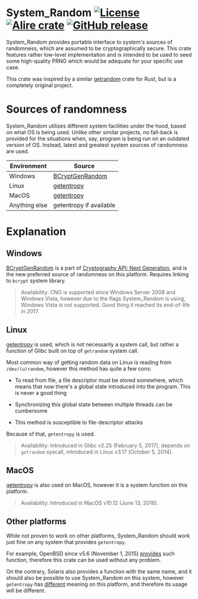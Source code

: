 System_Random
[![License](https://img.shields.io/github/license/AntonMeep/system_random.svg?color=blue)](https://github.com/AntonMeep/system_random/blob/master/LICENSE.txt)
[![Alire crate](https://img.shields.io/endpoint?url=https://alire.ada.dev/badges/system_random.json)](https://alire.ada.dev/crates/system_random.html)
[![GitHub release](https://img.shields.io/github/release/AntonMeep/system_random.svg)](https://github.com/AntonMeep/system_random/releases/latest)
=======

System_Random provides portable interface to system's sources of randomness,
which are assumed to be cryptographically secure. This crate features rather
low-level implementation and is intended to be used to seed some high-quality
PRNG which would be adequate for your specific use case.

This crate was inspired by a similar [getrandom](https://github.com/rust-random/getrandom)
crate for Rust, but is a completely original project.

# Sources of randomness

System_Random utilizes different system facilities under the hood, based on
what OS is being used. Unlike other similar projects, no fall-back is provided
for the situations when, say, program is being run on an outdated version of OS.
Instead, latest and greatest system sources of randomness are used.

| Environment | Source |
|----|--------|
| Windows | [BCryptGenRandom](https://docs.microsoft.com/en-us/windows/win32/api/bcrypt/nf-bcrypt-bcryptgenrandom) |
| Linux | [getentropy](https://man7.org/linux/man-pages/man3/getentropy.3.html) |
| MacOS | [getentropy](https://opensource.apple.com/source/xnu/xnu-6153.41.3/bsd/man/man2/getentropy.2.auto.html) |
| Anything else | getentropy if available |

# Explanation

## Windows

[BCryptGenRandom](https://docs.microsoft.com/en-us/windows/win32/api/bcrypt/nf-bcrypt-bcryptgenrandom)
is a part of [Cryptography API: Next Generation](https://docs.microsoft.com/en-us/windows/win32/seccng/cng-portal),
and is the new preferred source of randomness on this platform. Requires
linking to `bcrypt` system library.

> Availability: CNG is supported since Windows Server 2008 and Windows Vista,
however due to the flags System_Random is using, Windows Vista is not supported.
> Good thing it reached its end-of-life in 2017.

## Linux

[getentropy](https://man7.org/linux/man-pages/man3/getentropy.3.html) is used,
which is not necessarily a system call, but rather a function of Glibc built
on top of `getrandom` system call.

Most common way of getting random data on Linux is reading from `/dev/(u)random`,
however this method has quite a few cons:

- To read from file, a file descriptor must be stored somewhere, which means
that now there's a global state introduced into the program. This is never a
good thing

- Synchronizing this global state between multiple threads can be cumbersome

- This method is susceptible to file-descriptor attacks

Because of that, `getentropy` is used.

> Availability: Introduced in Glibc v2.25 (February 5, 2017), depends on
`getrandom` syscall, introduced in Linux v3.17 (October 5, 2014).

## MacOS

[getentropy](https://opensource.apple.com/source/xnu/xnu-6153.41.3/bsd/man/man2/getentropy.2.auto.html) is also used on MacOS, however it is a system function on this platform.

> Availability: Introduced in MacOS v10.12 (June 13, 2016).

## Other platforms

While not proven to work on other platforms, System_Random should work just
fine on any system that provides `getentropy`.

For example, OpenBSD since v5.6 (November 1, 2015)
[provides](https://man.openbsd.org/getentropy.2) such function, therefore this
crate can be used without any problem.

On the contrary, Solaris also provides a function with the same name, and
it should also be possible to use System_Random on this system, however
`getentropy` has [different](https://web.archive.org/web/20170802164413/https://blogs.oracle.com/darren/solaris-new-system-calls:-getentropy2-and-getrandom2)
meaning on this platform, and therefore its usage will be different.
